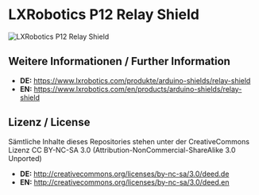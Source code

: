 LXRobotics P12 Relay Shield
==============

![LXRobotics P12 Relay Shield](https://www.lxrobotics.com/wp-content/uploads/mz_af_p12_side_small.jpg)

## Weitere Informationen / Further Information

* **DE:** https://www.lxrobotics.com/produkte/arduino-shields/relay-shield
* **EN:** https://www.lxrobotics.com/en/products/arduino-shields/relay-shield

## Lizenz / License
Sämtliche Inhalte dieses Repositories stehen unter der CreativeCommons Lizenz CC BY-NC-SA 3.0 (Attribution-NonCommercial-ShareAlike 3.0 Unported)

* **DE:** http://creativecommons.org/licenses/by-nc-sa/3.0/deed.de
* **EN:** http://creativecommons.org/licenses/by-nc-sa/3.0/deed.en
